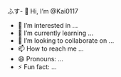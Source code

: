 ふす- 👋 Hi, I’m @Kai0117
- 👀 I’m interested in ...
- 🌱 I’m currently learning ...
- 💞️ I’m looking to collaborate on ...
- 📫 How to reach me ...
- 😄 Pronouns: ...
- ⚡ Fun fact: ...

<!---
Kai0117/Kai0117 is a ✨ special ✨ repository because its `README.md` (this file) appears on your GitHub profile.
You can click the Preview link to take a look at your changes.

リーダーぶるコード、うぇい、昨日できてかなかった、今日も朝から

データベース、アルゴリズム

頭を柔軟に

100日英語日記できた、AWSでデプロイな

夏だな〜,AWS難しいけど側の理解が先や

側の理解が先、tashのチケットとれた

AWSむずい、時間かかるね、でもやる...雨
勉強再開できた、もうちょうでデプロイ完了しそうなのでやりきろ
這い上がる、うぇい、ぎゃく採用、久しぶりにルアン、今日は書くデイ、AWSむず過ぎわろた
集中、今日も書く、スライドも描いていく、ほい、うぅ、進捗よくない、半年はもつのか、結局遠回りが一番の近道では一個一個やるしか
解ききりましょ、git理解する、今日もgit、今日も今日とてgit
--->
